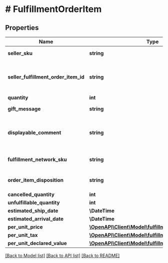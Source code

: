 # # FulfillmentOrderItem

## Properties

Name | Type | Description | Notes
------------ | ------------- | ------------- | -------------
**seller_sku** | **string** | The seller SKU of the item. |
**seller_fulfillment_order_item_id** | **string** | A fulfillment order item identifier submitted with a call to the &#x60;createFulfillmentOrder&#x60; operation. |
**quantity** | **int** | The item quantity. |
**gift_message** | **string** | A message to the gift recipient, if applicable. | [optional]
**displayable_comment** | **string** | Item-specific text that displays in recipient-facing materials such as the outbound shipment packing slip. | [optional]
**fulfillment_network_sku** | **string** | Amazon&#39;s fulfillment network SKU of the item. | [optional]
**order_item_disposition** | **string** | Indicates whether the item is sellable or unsellable. | [optional]
**cancelled_quantity** | **int** | The item quantity. |
**unfulfillable_quantity** | **int** | The item quantity. |
**estimated_ship_date** | **\DateTime** | Date timestamp | [optional]
**estimated_arrival_date** | **\DateTime** | Date timestamp | [optional]
**per_unit_price** | [**\OpenAPI\Client\Model\fulfillmentOutbound\Money**](Money.md) |  | [optional]
**per_unit_tax** | [**\OpenAPI\Client\Model\fulfillmentOutbound\Money**](Money.md) |  | [optional]
**per_unit_declared_value** | [**\OpenAPI\Client\Model\fulfillmentOutbound\Money**](Money.md) |  | [optional]

[[Back to Model list]](../../README.md#models) [[Back to API list]](../../README.md#endpoints) [[Back to README]](../../README.md)
